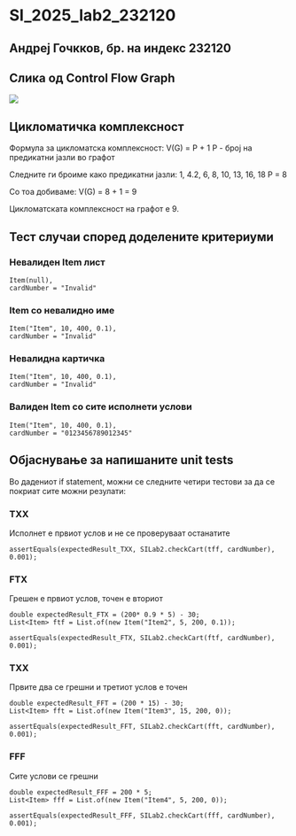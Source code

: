 # SI_2025_lab2_232120

## Андреј Гочкков, бр. на индекс 232120

## Слика од Control Flow Graph
<img src="https://github.com/user-attachments/assets/ffa7b8a5-0d90-4d43-bcef-c9bb17d8ba2f"/>

## Цикломатичка комплексност
Формула за цикломатска комплексност:
V(G) = P + 1
P - број на предикатни јазли во графот

Следните ги броиме како предикатни јазли:
1, 4.2, 6, 8, 10, 13, 16, 18
P = 8

Со тоа добиваме:
V(G) = 8 + 1 = 9

Цикломатската комплексност на графот е 9.

## Teст случаи според доделените критериуми

### Невалидeн Item лист
    Item(null), 
    cardNumber = "Invalid"
### Item со невалидно име
    Item("Item", 10, 400, 0.1), 
    cardNumber = "Invalid"

### Невалидна картичка
    Item("Item", 10, 400, 0.1),
    cardNumber = "Invalid"

### Валиден Item со сите исполнети услови
    Item("Item", 10, 400, 0.1),
    cardNumber = "0123456789012345"


## Објаснување за напишаните unit tests
Во дадениот if statement, можни се следните четири тестови за да се покриат сите можни резулати:

### TXX
Исполнет е првиот услов и не се проверуваат останатите

    assertEquals(expectedResult_TXX, SILab2.checkCart(tff, cardNumber), 0.001);

### FTX
Грешен е првиот услов, точен е вториот

    double expectedResult_FTX = (200* 0.9 * 5) - 30;
    List<Item> ftf = List.of(new Item("Item2", 5, 200, 0.1));
    
    assertEquals(expectedResult_FTX, SILab2.checkCart(ftf, cardNumber), 0.001);

### TXX
Првите два се грешни и третиот услов е точен

    double expectedResult_FFT = (200 * 15) - 30;
    List<Item> fft = List.of(new Item("Item3", 15, 200, 0));

    assertEquals(expectedResult_FFT, SILab2.checkCart(fft, cardNumber), 0.001);

### FFF
Сите услови се грешни

    double expectedResult_FFF = 200 * 5;
    List<Item> fff = List.of(new Item("Item4", 5, 200, 0));

    assertEquals(expectedResult_FFF, SILab2.checkCart(fff, cardNumber), 0.001);
